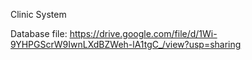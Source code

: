 Clinic System

Database file: https://drive.google.com/file/d/1Wi-9YHPGScrW9IwnLXdBZWeh-lA1tgC_/view?usp=sharing
